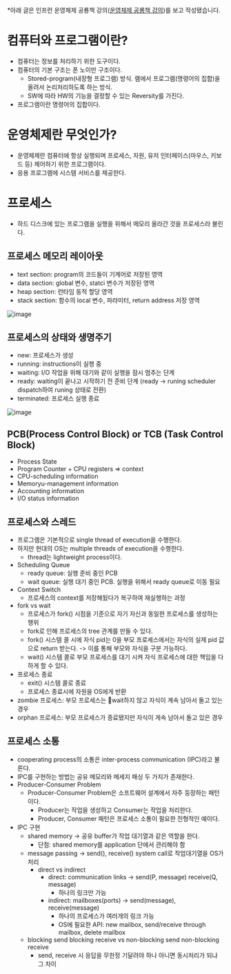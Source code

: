 *아래 글은 인프런 운영체제 공룡책 강의([운영체제 공룡책 강의](https://www.inflearn.com/course/lecture?courseSlug=%EC%9A%B4%EC%98%81%EC%B2%B4%EC%A0%9C-%EA%B3%B5%EB%A3%A1%EC%B1%85-%EC%A0%84%EA%B3%B5%EA%B0%95%EC%9D%98))를 보고 작성됐습니다.

# 컴퓨터와 프로그램이란?
- 컴퓨터는 정보를 처리하기 위한 도구이다.
- 컴퓨터의 기본 구조는 폰 노이만 구조이다.
  - Stored-program(내장형 프로그램) 방식. 램에서 프로그램(명령어의 집합)을 올려서 논리처리하도록 하는 방식.
  - SW에 따라 HW의 기능을 결정할 수 있는 Reversity를 가진다.
- 프로그램이란 명령어의 집합이다.
  
# 운영체제란 무엇인가?
- 운영체제란 컴퓨터에 항상 실행되며 프로세스, 자원, 유저 인터페이스(마우스, 키보드 등) 제어하기 위한 프로그램이다.
- 응용 프로그램에 시스템 서비스를 제공한다.

# 프로세스
- 하드 디스크에 있는 프로그램을 실행을 위해서 메모리 올라간 것을 프로세스라 불린다.

## 프로세스 메모리 레이아웃
  - text section: program의 코드들이 기계어로 저장된 영역
  - data section: global 변수, statci 변수가 저장된 영역
  - heap section: 런타임 동적 할당 영역
  - stack section: 함수의 local 변수, 파라미터, return address 저장 영역

![image](https://github.com/user-attachments/assets/6338c241-30a3-47fe-8551-eae997c0e0e7)

## 프로세스의 상태와 생명주기
- new: 프로세스가 생성
- running: instructions이 실행 중
- waiting: I/O 작업을 위해 대기와 같이 실행을 잠시 멈추는 단계
- ready: waiting이 끝나고 시작하기 전 준비 단계 (ready -> runing scheduler dispatch하여 runing 상태로 전환)
- terminated: 프로세스 실행 종료

![image](https://github.com/user-attachments/assets/cb2f2151-5976-4f87-a54d-439a77c5631a)

## PCB(Process Control Block) or TCB (Task Control Block)
- Process State
- Program Counter + CPU registers => context
- CPU-scheduling information
- Memoryu-management information
- Accounting information
- I/O status information

## 프로세스와 스레드
- 프로그램은 기본적으로 single thread of execution을 수행한다.
- 하지만 현대의 OS는 multiple threads of execution을 수행한다.
  - thread는 lightweight process이다.
- Scheduling Queue
  - ready queue: 실행 준비 중인 PCB
  - wait queue: 실행 대기 중인 PCB. 실행을 위해서 ready queue로 이동 필요
- Context Switch
  - 프로세스의 context를 저장해됬다가 복구하여 재실행하는 과정
- fork vs wait
  - 프로세스가 fork() 시점을 기준으로 자기 자신과 동일한 프로세스를 생성하는 행위
  - fork로 인해 프로세스의 tree 관계를 만들 수 있다.
  - fork() 시스템 콜 시에 자식 pid는 0을 부모 프로세스에서는 자식의 실제 pid 값으로 return 받는다. -> 이를 통해 부모와 자식을 구분 가능하다.
  - wait() 시스템 콜로 부모 프로세스를 대기 시켜 자식 프로세스에 대한 책임을 다하게 할 수 있다.
- 프로세스 종료
  - exit() 시스템 콜로 종료
  - 프로세스 종료시에 자원을 OS에게 반환
- zombie 프로세스: 부모 프로세스는 wait하지 않고 자식이 계속 남아서 돌고 있는 경우
- orphan 프로세스: 부모 프로세스가 종료됐지만 자식이 게속 남아서 돌고 있은 경우

## 프로세스 소통
- cooperating process의 소통은 inter-process communication (IPC)라고 불른다.
- IPC를 구현하는 방법는 공유 메모리와 메세지 패싱 두 가지가 존재한다.
- Producer-Consumer Problem
  - Producer-Consumer Problem은 소프트웨어 설계에서 자주 등장하는 패턴이다.
    - Producer는 작업을 생성하고 Consumer는 작업을 처리한다.
    - Producer, Consumer 패턴은 프로세스 소통이 필요한 전형적인 예이다.
- IPC 구현
  - shared memory -> 공유 buffer가 작업 대기열과 같은 역할을 한다.
    - 단점: shared memory를 application 단에서 관리해야 함
  - message passing -> send(), receive() system call로 작업대기열을 OS가 처리
    - direct vs indirect
      - direct: communication links -> send(P, message) receive(Q, message)
        - 하나의 링크만 가능
      - indirect: mailboxes(ports) -> send(message), receive(message)
        - 하나의 프로세스가 여러개의 링크 가능
        - OS에 필요한 API: new mailbox, send/receive through mailbox, delete mailbox
  - blocking send blocking receive vs non-blocking send non-blocking receive
    - send, receive 시 응답을 무한정 기달려야 하나 아니면 동시처리가 되냐 그 차이
